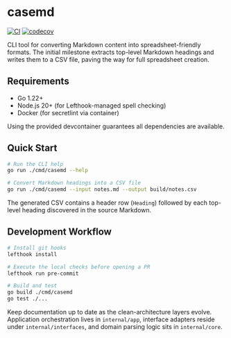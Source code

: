 # casemd

[![CI](https://github.com/9renpoto/casemd/actions/workflows/ci.yml/badge.svg)](https://github.com/9renpoto/casemd/actions/workflows/ci.yml)
[![codecov](https://codecov.io/gh/9renpoto/casemd/graph/badge.svg?token=D63wbdaCah)](https://codecov.io/gh/9renpoto/casemd)

CLI tool for converting Markdown content into spreadsheet-friendly formats. The initial milestone extracts top-level Markdown headings and writes them to a CSV file, paving the way for full spreadsheet creation.

## Requirements

- Go 1.22+
- Node.js 20+ (for Lefthook-managed spell checking)
- Docker (for secretlint via container)

Using the provided devcontainer guarantees all dependencies are available.

## Quick Start

```sh
# Run the CLI help
go run ./cmd/casemd --help

# Convert Markdown headings into a CSV file
go run ./cmd/casemd --input notes.md --output build/notes.csv
```

The generated CSV contains a header row (`Heading`) followed by each top-level heading discovered in the source Markdown.

## Development Workflow

```sh
# Install git hooks
lefthook install

# Execute the local checks before opening a PR
lefthook run pre-commit

# Build and test
go build ./cmd/casemd
go test ./...
```

Keep documentation up to date as the clean-architecture layers evolve. Application orchestration lives in `internal/app`, interface adapters reside under `internal/interfaces`, and domain parsing logic sits in `internal/core`.
